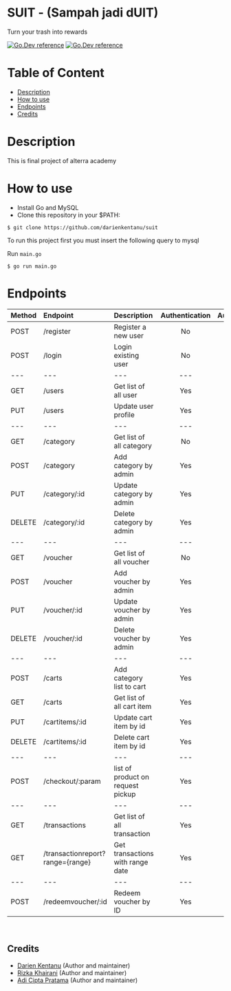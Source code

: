# SUIT - (Sampah jadi dUIT)
Turn your trash into rewards

[![Go.Dev reference](https://img.shields.io/badge/gorm-reference-blue?logo=go&logoColor=blue)](https://pkg.go.dev/gorm.io/gorm?tab=doc)
[![Go.Dev reference](https://img.shields.io/badge/echo-reference-blue?logo=go&logoColor=blue)](https://github.com/labstack/echo)


# Table of Content
- [Description](#description)
- [How to use](#how-to-use)
- [Endpoints](#endpoints)
- [Credits](#credits)

# Description
This is final project of alterra academy

# How to use
- Install Go and MySQL
- Clone this repository in your $PATH:
```
$ git clone https://github.com/darienkentanu/suit
```

To run this project first you must insert the following query to mysql

Run `main.go`
```
$ go run main.go
```


# Endpoints

| Method | Endpoint | Description| Authentication | Authorization
|:-----|:--------|:----------| :----------:| :----------:|
| POST  | /register | Register a new user | No | No
| POST | /login | Login existing user| No | No
|---|---|---|---|---|
| GET    | /users | Get list of all user | Yes | Yes
| PUT | /users | Update user profile | Yes | Yes
|---|---|---|---|---|
| GET | /category | Get list of all category | No | No
| POST | /category | Add category by admin | Yes | Yes
| PUT | /category/:id | Update category by admin | Yes | Yes
| DELETE | /category/:id | Delete category by admin | Yes | Yes
|---|---|---|---|---|
| GET | /voucher | Get list of all voucher | No | No
| POST | /voucher | Add voucher by admin | Yes | Yes
| PUT | /voucher/:id | Update voucher by admin | Yes | Yes
| DELETE | /voucher/:id | Delete voucher by admin | Yes | Yes
|---|---|---|---|---|
| POST | /carts | Add category list to cart | Yes | Yes
| GET | /carts | Get list of all cart item | Yes | Yes
| PUT | /cartitems/:id | Update cart item by id | Yes | Yes
| DELETE | /cartitems/:id | Delete cart item by id | Yes | Yes
|---|---|---|---|---|
| POST | /checkout/:param | list of product on request pickup | Yes | Yes
|---|---|---|---|---|
| GET | /transactions | Get list of all transaction | Yes | Yes
| GET | /transactionreport?range={range} | Get transactions with range date | Yes | Yes
|---|---|---|---|---|
| POST | /redeemvoucher/:id | Redeem voucher by ID | Yes | Yes
<br>

## Credits

- [Darien Kentanu](https://github.com/darienkentanu) (Author and maintainer)
- [Rizka Khairani](https://github.com/rizkakhairani) (Author and maintainer)
- [Adi Cipta Pratama](https://github.com/adicipta) (Author and maintainer)
